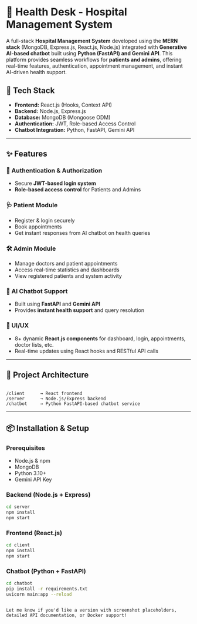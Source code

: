 # 🏥 Health Desk - Hospital Management System

A full-stack **Hospital Management System** developed using the **MERN stack** (MongoDB, Express.js, React.js, Node.js) integrated with **Generative AI-based chatbot** built using **Python (FastAPI) and Gemini API**. This platform provides seamless workflows for **patients and admins**, offering real-time features, authentication, appointment management, and instant AI-driven health support.

## 🚀 Tech Stack

- **Frontend:** React.js (Hooks, Context API)
- **Backend:** Node.js, Express.js
- **Database:** MongoDB (Mongoose ODM)
- **Authentication:** JWT, Role-based Access Control
- **Chatbot Integration:** Python, FastAPI, Gemini API

---

## ✨ Features

### 🔐 Authentication & Authorization
- Secure **JWT-based login system**
- **Role-based access control** for Patients and Admins

### 🩺 Patient Module
- Register & login securely
- Book appointments
- Get instant responses from AI chatbot on health queries

### 🛠️ Admin Module
- Manage doctors and patient appointments
- Access real-time statistics and dashboards
- View registered patients and system activity

### 🧠 AI Chatbot Support
- Built using **FastAPI** and **Gemini API**
- Provides **instant health support** and query resolution

### 🧩 UI/UX
- 8+ dynamic **React.js components** for dashboard, login, appointments, doctor lists, etc.
- Real-time updates using React hooks and RESTful API calls

---

## 🧱 Project Architecture

```

/client      → React frontend
/server      → Node.js/Express backend
/chatbot     → Python FastAPI-based chatbot service

````

---

## 📦 Installation & Setup

### Prerequisites
- Node.js & npm
- MongoDB
- Python 3.10+
- Gemini API Key

### Backend (Node.js + Express)
```bash
cd server
npm install
npm start
````

### Frontend (React.js)

```bash
cd client
npm install
npm start
```

### Chatbot (Python + FastAPI)

```bash
cd chatbot
pip install -r requirements.txt
uvicorn main:app --reload
```

```

Let me know if you'd like a version with screenshot placeholders, detailed API documentation, or Docker support!
```
